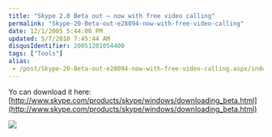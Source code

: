 ```yaml
---
title: "Skype 2.0 Beta out — now with free video calling"
permalink: "Skype-20-Beta-out-e28094-now-with-free-video-calling"
date: 12/1/2005 5:44:00 PM
updated: 5/7/2010 7:45:44 AM
disqusIdentifier: 20051201054400
tags: ["Tools"]
alias:
 - /post/Skype-20-Beta-out-e28094-now-with-free-video-calling.aspx/index.html
---
```

Yo can download it here: [http://www.skype.com/products/skype/windows/downloading_beta.html](http://www.skype.com/products/skype/windows/downloading_beta.html)

![](http://membres.lycos.fr/lkempe//skypewebcam.jpg)
